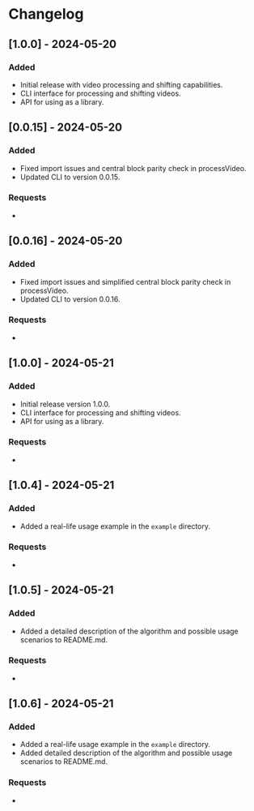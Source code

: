 
# Changelog

## [1.0.0] - 2024-05-20
### Added
- Initial release with video processing and shifting capabilities.
- CLI interface for processing and shifting videos.
- API for using as a library.

## [0.0.15] - 2024-05-20
### Added
- Fixed import issues and central block parity check in processVideo.
- Updated CLI to version 0.0.15.

### Requests
- 

## [0.0.16] - 2024-05-20
### Added
- Fixed import issues and simplified central block parity check in processVideo.
- Updated CLI to version 0.0.16.

### Requests
- 

## [1.0.0] - 2024-05-21
### Added
- Initial release version 1.0.0.
- CLI interface for processing and shifting videos.
- API for using as a library.

### Requests
- 

## [1.0.4] - 2024-05-21
### Added
- Added a real-life usage example in the `example` directory.

### Requests
- 

## [1.0.5] - 2024-05-21
### Added
- Added a detailed description of the algorithm and possible usage scenarios to README.md.

### Requests
- 

## [1.0.6] - 2024-05-21
### Added
- Added a real-life usage example in the `example` directory.
- Added detailed description of the algorithm and possible usage scenarios to README.md.

### Requests
- 
